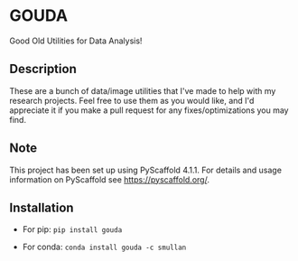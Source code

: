 # GOUDA

Good Old Utilities for Data Analysis!


## Description

These are a bunch of data/image utilities that I've made to help with my research projects. Feel free to use them as you would like, and I'd appreciate it if you make a pull request for any fixes/optimizations you may find.


## Note

This project has been set up using PyScaffold 4.1.1. For details and usage
information on PyScaffold see https://pyscaffold.org/.


## Installation

* For pip: `pip install gouda`

* For conda: `conda install gouda -c smullan`
